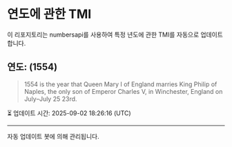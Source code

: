 
# 연도에 관한 TMI

이 리포지토리는 numbersapi를 사용하여 특정 년도에 관한 TMI를 자동으로 업데이트합니다.

## 연도: (1554)
> 1554 is the year that Queen Mary I of England marries King Philip of Naples, the only son of Emperor Charles V, in Winchester, England on July–July 25 23rd.

⏳ 업데이트 시간: 2025-09-02 18:26:16 (UTC)

---
자동 업데이트 봇에 의해 관리됩니다.
